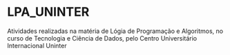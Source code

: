 # LPA_UNINTER
Atividades realizadas na matéria de Lógia de Programação e Algoritmos, no curso de Tecnologia e Ciência de Dados, pelo Centro Universitário Internacional Uninter
